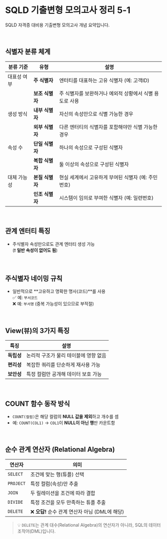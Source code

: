 # SQLD 기출변형 모의고사 정리 5-1

SQLD 자격증 대비용 기출변형 모의고사 개념 요약입니다.

<br>

## 식별자 분류 체계

| 분류 기준 | 유형 | 설명 |
|-----------|------|------|
| 대표성 여부 | **주 식별자** | 엔터티를 대표하는 고유 식별자 (예: 고객ID) |
|            | **보조 식별자** | 주 식별자를 보완하거나 예외적 상황에서 식별 용도로 사용 |
| 생성 방식 | **내부 식별자** | 자신의 속성만으로 식별 가능한 경우 |
|            | **외부 식별자** | 다른 엔터티의 식별자를 포함해야만 식별 가능한 경우 |
| 속성 수 | **단일 식별자** | 하나의 속성으로 구성된 식별자 |
|          | **복합 식별자** | 둘 이상의 속성으로 구성된 식별자 |
| 대체 가능성 | **본질 식별자** | 현실 세계에서 고유하게 부여된 식별자 (예: 주민번호) |
|             | **인조 식별자** | 시스템이 임의로 부여한 식별자 (예: 일련번호) |

<br>

## 관계 엔터티 특징

- 주식별자 속성만으로도 관계 엔터티 생성 가능  
  (❗ **일반 속성이 없어도 됨**)

<br>

## 주식별자 네이밍 규칙

- 일반적으로 **고유하고 명확한 명사(코드)**를 사용  
  ✅ 예: `부서코드`  
  ❌ 예: `부서명` (중복 가능성이 있으므로 부적절)

<br>

## View(뷰)의 3가지 특징

| 특징 | 설명 |
|------|------|
| **독립성** | 논리적 구조가 물리 테이블에 영향 없음 |
| **편리성** | 복잡한 쿼리를 단순하게 재사용 가능 |
| **보안성** | 특정 컬럼만 공개해 데이터 보호 가능 |

<br>

## COUNT 함수 동작 방식

- `COUNT(컬럼)`은 해당 컬럼의 **NULL 값을 제외**하고 개수를 셈  
- 예: `COUNT(COL1)` → `COL1`이 **NULL이 아닌 행**만 카운트함

<br>

## 순수 관계 연산자 (Relational Algebra)

| 연산자 | 의미 |
|--------|------|
| `SELECT` | 조건에 맞는 행(튜플) 선택 |
| `PROJECT` | 특정 컬럼(속성)만 추출 |
| `JOIN` | 두 릴레이션을 조건에 따라 결합 |
| `DIVIDE` | 특정 조건을 모두 만족하는 튜플 추출 |
| `DELETE` | ❌ **오답!** 순수 관계 연산자 아님 (DML에 해당) |

> 💡 `DELETE`는 관계 대수(Relational Algebra)의 연산자가 아니라, SQL의 데이터 조작어(DML)입니다.
